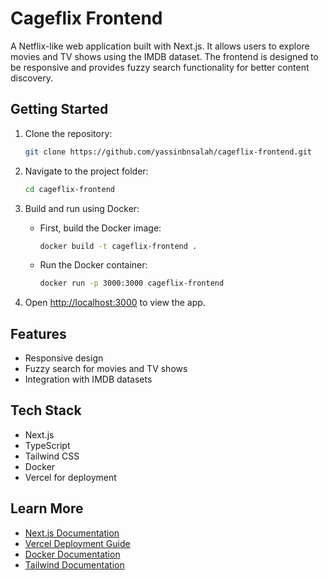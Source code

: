 # Cageflix Frontend

A Netflix-like web application built with Next.js. It allows users to explore movies and TV shows using the IMDB dataset. The frontend is designed to be responsive and provides fuzzy search functionality for better content discovery.

## Getting Started

1. Clone the repository:

    ```bash
    git clone https://github.com/yassinbnsalah/cageflix-frontend.git
    ```

2. Navigate to the project folder:

    ```bash
    cd cageflix-frontend
    ```

3. Build and run using Docker:

    - First, build the Docker image:

      ```bash
      docker build -t cageflix-frontend .
      ```

    - Run the Docker container:

      ```bash
      docker run -p 3000:3000 cageflix-frontend
      ```

4. Open [http://localhost:3000](http://localhost:3000) to view the app.

## Features

- Responsive design
- Fuzzy search for movies and TV shows
- Integration with IMDB datasets

## Tech Stack

- Next.js
- TypeScript
- Tailwind CSS
- Docker
- Vercel for deployment

## Learn More

- [Next.js Documentation](https://nextjs.org/docs)
- [Vercel Deployment Guide](https://vercel.com/docs)
- [Docker Documentation](https://docs.docker.com/)
- [Tailwind Documentation](https://tailwindcss.com//)

